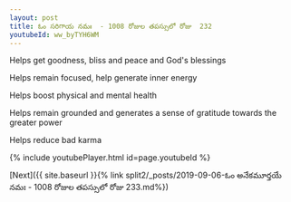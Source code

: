```yaml
---
layout: post
title: ఓం సరిగాయ నమః  - 1008 రోజుల తపస్సులో రోజు  232
youtubeId: ww_byTYH6WM
---
```

 
 
Helps get goodness, bliss and peace and God's blessings
 
Helps remain focused, help generate inner energy 
 
Helps boost physical and mental health 
 
Helps remain grounded and generates a sense of gratitude towards the greater power 
 
Helps reduce bad karma
 
 
 
 


{% include youtubePlayer.html id=page.youtubeId %}
 
[Next]({{ site.baseurl }}{% link  split2/_posts/2019-09-06-ఓం అనేకమూర్తయే నమః  - 1008 రోజుల తపస్సులో రోజు  233.md%})
 

